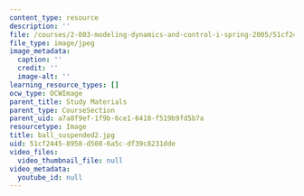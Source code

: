 ```yaml
---
content_type: resource
description: ''
file: /courses/2-003-modeling-dynamics-and-control-i-spring-2005/51cf24458958d5086a5cdf39c8231dde_ball_suspended2.jpg
file_type: image/jpeg
image_metadata:
  caption: ''
  credit: ''
  image-alt: ''
learning_resource_types: []
ocw_type: OCWImage
parent_title: Study Materials
parent_type: CourseSection
parent_uid: a7a8f9ef-1f9b-6ce1-6418-f519b9fd5b7a
resourcetype: Image
title: ball_suspended2.jpg
uid: 51cf2445-8958-d508-6a5c-df39c8231dde
video_files:
  video_thumbnail_file: null
video_metadata:
  youtube_id: null
---
```

